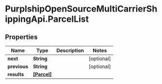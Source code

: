 # PurplshipOpenSourceMultiCarrierShippingApi.ParcelList

## Properties
Name | Type | Description | Notes
------------ | ------------- | ------------- | -------------
**next** | **String** |  | [optional] 
**previous** | **String** |  | [optional] 
**results** | [**[Parcel]**](Parcel.md) |  | 
